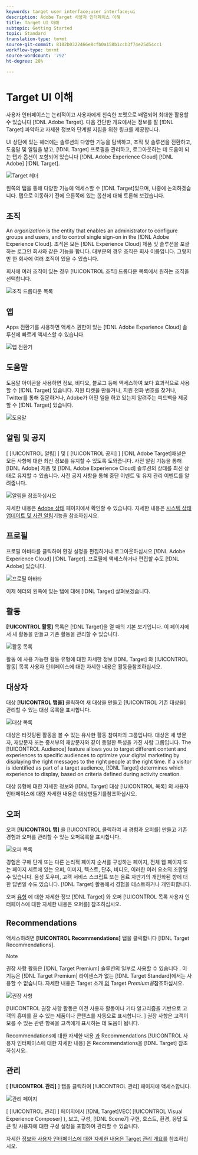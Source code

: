 ```yaml
---
keywords: target user interface;user interface;ui
description: Adobe Target 사용자 인터페이스 이해
title: Target UI 이해
subtopic: Getting Started
topic: Standard
translation-type: tm+mt
source-git-commit: 8102b0322466e8cfb0a158b1ccb3f74e25d54cc1
workflow-type: tm+mt
source-wordcount: '792'
ht-degree: 28%

---
```



# Target UI 이해

사용자 인터페이스는 논리적이고 사용자에게 친숙한 포맷으로 배열되어 최대한 활용할 수 있습니다 [!DNL Adobe Target]. 다음 간단한 개요에서는 정보를 잘 [!DNL Target] 파악하고 자세한 정보와 단계별 지침을 위한 링크를 제공합니다.

UI 상단에 있는 헤더에는 솔루션의 다양한 기능을 탐색하고, 조직 및 솔루션을 전환하고, 도움말 및 알림을 받고, [!DNL Target] 프로필을 관리하고, 로그아웃하는 데 도움이 되는 탭과 옵션이 포함되어 있습니다 [!DNL Adobe Experience Cloud] [!DNL Adobe] [!DNL Target].

![Target 헤더](/help/c-intro/assets/target-header.png)

왼쪽의 탭을 통해 다양한 기능에 액세스할 수 [!DNL Target]있으며, 나중에 논의하겠습니다. 탭으로 이동하기 전에 오른쪽에 있는 옵션에 대해 토론해 보겠습니다.

## 조직

An *organization* is the entity that enables an administrator to configure groups and users, and to control single sign-on in the [!DNL Adobe Experience Cloud]. 조직은 모든 [!DNL Experience Cloud] 제품 및 솔루션을 포괄하는 로그인 회사와 같은 기능을 합니다. 대부분의 경우 조직은 회사 이름입니다. 그렇지만 한 회사에 여러 조직이 있을 수 있습니다.

회사에 여러 조직이 있는 경우 [!UICONTROL 조직] 드롭다운 목록에서 원하는 조직을 선택합니다.

![조직 드롭다운 목록](/help/c-intro/assets/organizations.png)

## 앱

Apps 전환기를 사용하면 액세스 권한이 있는 [!DNL Adobe Experience Cloud] 솔루션에 빠르게 액세스할 수 있습니다.

![앱 전환기](/help/c-intro/assets/apps.png)

## 도움말

도움말 아이콘을 사용하면 정보, 비디오, 블로그 등에 액세스하여 보다 효과적으로 사용할 수 [!DNL Target] 있습니다. 지원 티켓을 만들거나, 지원 전화 번호를 찾거나, Twitter를 통해 질문하거나, Adobe가 어떤 일을 하고 있는지 알려주는 피드백을 제공할 수 [!DNL Target] 있습니다.

![도움말](/help/c-intro/assets/help.png)

## 알림 및 공지

[ [!UICONTROL 알림] ] 및 [ [!UICONTROL 공지] ] [!DNL Adobe Target]패널은 모든 사항에 대한 최신 정보를 유지할 수 있도록 도와줍니다. 사전 알림 기능을 통해 [!DNL Adobe] 제품 및 [!DNL Adobe Experience Cloud] 솔루션의 상태를 최신 상태로 유지할 수 있습니다. 사전 공지 사항을 통해 중단 이벤트 및 유지 관리 이벤트를 알려줍니다.

![알림](/help/c-intro/assets/notifications.png)을 참조하십시오

자세한 내용은 [Adobe 상태](https://status.adobe.com/) 페이지에서 확인할 수 있습니다. 자세한 내용은 [시스템 상태 업데이트 및 사전 알림](/help/c-intro/assets/notifications.png)기능을 참조하십시오.

## 프로필

프로필 아바타를 클릭하여 환경 설정을 편집하거나 로그아웃하십시오 [!DNL Adobe Experience Cloud] [!DNL Target]. 프로필에 액세스하거나 편집할 수도 [!DNL Adobe] 있습니다.

![프로필 아바타](/help/c-intro/assets/change-language.png)

이제 헤더의 왼쪽에 있는 탭에 대해 [!DNL Target] 살펴보겠습니다.

## 활동

**[!UICONTROL 활동]** 목록은 [!DNL Target]을 열 때의 기본 보기입니다. 이 페이지에서 새 활동을 만들고 기존 활동을 관리할 수 있습니다.

![활동 목록](/help/c-intro/assets/activities-list.png)

활동 [](/help/c-activities/activities.md) 에 사용 가능한 활동 유형에 대한 자세한 정보 [!DNL Target] 와 [!UICONTROL 활동] 목록 사용자 인터페이스에 대한 자세한 내용은 활동을참조하십시오.

## 대상자

대상 **[!UICONTROL 탭을]** 클릭하여 새 대상을 만들고 [!UICONTROL 기존 대상을] 관리할 수 있는 대상 목록을 표시합니다.

![대상 목록](/help/c-intro/assets/audience-list.png)

대상은 타깃팅된 활동을 볼 수 있는 유사한 활동 참여자의 그룹입니다. 대상은 새 방문자, 재방문자 또는 중서부의 재방문자와 같이 동일한 특성을 가진 사람 그룹입니다. The [!UICONTROL Audience] feature allows you to target different content and experiences to specific audiences to optimize your digital marketing by displaying the right messages to the right people at the right time. If a visitor is identified as part of a target audience, [!DNL Target] determines which experience to display, based on criteria defined during activity creation.

대상 [](/help/c-target/c-audiences/create-audience.md) 유형에 대한 자세한 정보와 [!DNL Target] 대상 [!UICONTROL 목록] 의 사용자 인터페이스에 대한 자세한 내용은 대상만들기를참조하십시오.

## 오퍼

오퍼 **[!UICONTROL 탭]** 을 [!UICONTROL 클릭하여 새 경험과 오퍼를] 만들고 기존 경험과 오퍼를 관리할 수 있는 오퍼목록을 표시합니다.

![오퍼 목록](/help/c-intro/assets/offers.png)

경험은 구매 단계 또는 다른 논리적 페이지 순서를 구성하는 페이지, 전체 웹 페이지 또는 페이지 세트에 있는 오퍼, 이미지, 텍스트, 단추, 비디오, 이러한 여러 요소의 조합일 수 있습니다. 음성 도우미, 고객 서비스 스크립트 또는 음료 자판기의 개인화된 향에 대한 답변일 수도 있습니다. [!DNL Target] 활동에서 경험을 테스트하거나 개인화합니다.

오퍼 [유형](/help/c-experiences/c-manage-content/manage-content.md) 에 대한 자세한 정보 [!DNL Target] 와 오퍼 [!UICONTROL 목록 사용자 인터페이스에 대한 자세한 내용은 오퍼를] 참조하십시오.

## Recommendations

액세스하려면 **[!UICONTROL Recommendations]** 탭을 클릭합니다 [!DNL Target Recommendations].

>[!NOTE]
>
>권장 사항 활동은 [!DNL Target Premium] 솔루션의 일부로 사용할 수 있습니다 . 이 기능은 [!DNL Target Premium] 라이센스가 없는 [!DNL Target Standard]에서는 사용할 수 없습니다. 자세한 내용은 Target 소개 [의](/help/c-intro/intro.md#premium) Target *Premium을*&#x200B;참조하십시오.

![권장 사항](/help/c-intro/assets/recommendations.png)

[!UICONTROL 권장 사항 활동은 이전 사용자 활동이나 기타 알고리즘을 기반으로 고객의 흥미를 끌 수 있는 제품이나 콘텐츠를 자동으로 표시합니다. ] 권장 사항은 고객이 모를 수 있는 관련 항목을 고객에게 표시하는 데 도움이 됩니다.

Recommendations에 대한 자세한 내용 [과](/help/c-recommendations/recommendations.md) Recommendations [!UICONTROL 사용자 인터페이스에 대한 자세한 내용] 은 Recommendations을 [!DNL Target]  참조하십시오.

## 관리

[ **[!UICONTROL 관리]** ] 탭을 클릭하여 [!UICONTROL 관리] 페이지에 액세스합니다.

![관리 페이지](/help/c-intro/assets/administration.png)

[ [!UICONTROL 관리] ] 페이지에서 [!DNL Target]VEC( [!UICONTROL Visual Experience Composer] ), 보고, 구성, [!DNL Scene7] 구현, 호스트, 환경, 응답 토큰 및 사용자에 대한 구성 설정을 포함하여 관리할 수 있습니다.

자세한 [정보와 사용자 인터페이스에 대한 자세한 내용은 Target 관리 개요를](/help/administrating-target/administrating-target.md) 참조하십시오.
